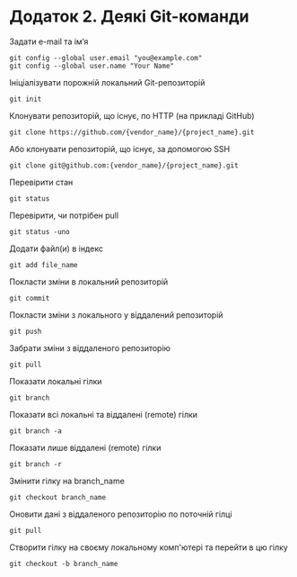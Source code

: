 # Додаток 2. Деякі Git-команди

Задати e-mail та ім’я

```
git config --global user.email "you@example.com"
git config --global user.name "Your Name"
```

Ініціалізувати порожній локальний Git-репозиторій

```
git init
```

Клонувати репозиторій, що існує, по HTTP (на прикладі GitHub)

```
git clone https://github.com/{vendor_name}/{project_name}.git
```

Або клонувати репозиторій, що існує, за допомогою SSH

```
git clone git@github.com:{vendor_name}/{project_name}.git
```

Перевірити стан

```
git status
```

Перевірити, чи потрібен pull

```
git status -uno
```

Додати файл(и) в індекс

```
git add file_name
```

Покласти зміни в локальний репозиторій

```
git commit
```

Покласти зміни з локального у віддалений репозиторій

```
git push
```

Забрати зміни з віддаленого репозиторію

```
git pull
```


Показати локальні гілки

```
git branch
```

Показати всі локальні та віддалені (remote) гілки

```
git branch -a
```

Показати лише віддалені (remote) гілки

```
git branch -r
```

Змінити гілку на branch_name

```
git checkout branch_name
```

Оновити дані з віддаленого репозиторію по поточній гілці

```
git pull
```

Створити гілку на своєму локальному комп'ютері та перейти в цю гілку

```
git checkout -b branch_name
```
